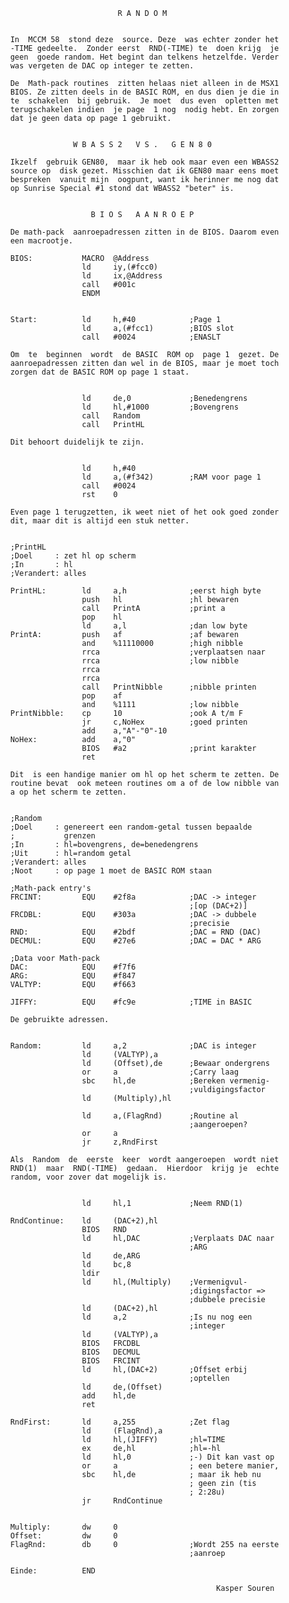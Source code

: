                                   R A N D O M 
                                               
          
          In  MCCM 58  stond deze  source. Deze  was echter zonder het 
          -TIME gedeelte.  Zonder eerst  RND(-TIME) te  doen krijg  je 
          geen  goede random. Het begint dan telkens hetzelfde. Verder 
          was vergeten de DAC op integer te zetten.
          
          De  Math-pack routines  zitten helaas niet alleen in de MSX1 
          BIOS. Ze zitten deels in de BASIC ROM, en dus dien je die in 
          te  schakelen  bij gebruik.  Je moet  dus even  opletten met 
          terugschakelen indien  je page  1 nog  nodig hebt. En zorgen 
          dat je geen data op page 1 gebruikt.
          
          
                        W B A S S 2   V S .   G E N 8 0 
          
          Ikzelf  gebruik GEN80,  maar ik heb ook maar even een WBASS2 
          source op  disk gezet. Misschien dat ik GEN80 maar eens moet 
          bespreken  vanuit mijn  oogpunt, want ik herinner me nog dat 
          op Sunrise Special #1 stond dat WBASS2 "beter" is.
          
          
                            B I O S   A A N R O E P 
          
          De math-pack  aanroepadressen zitten in de BIOS. Daarom even 
          een macrootje.
          
          BIOS:           MACRO  @Address
                          ld     iy,(#fcc0)
                          ld     ix,@Address
                          call   #001c
                          ENDM
          
          
          Start:          ld     h,#40            ;Page 1
                          ld     a,(#fcc1)        ;BIOS slot
                          call   #0024            ;ENASLT
          
          Om  te  beginnen  wordt  de BASIC  ROM op  page 1  gezet. De 
          aanroepadressen zitten dan wel in de BIOS, maar je moet toch 
          zorgen dat de BASIC ROM op page 1 staat.
          
          
                          ld     de,0             ;Benedengrens
                          ld     hl,#1000         ;Bovengrens
                          call   Random
                          call   PrintHL
          
          Dit behoort duidelijk te zijn.
          
          
                          ld     h,#40
                          ld     a,(#f342)        ;RAM voor page 1
                          call   #0024
                          rst    0
          
          Even page 1 terugzetten, ik weet niet of het ook goed zonder 
          dit, maar dit is altijd een stuk netter.
          
          
          ;PrintHL
          ;Doel     : zet hl op scherm
          ;In       : hl
          ;Verandert: alles
          
          PrintHL:        ld     a,h              ;eerst high byte
                          push   hl               ;hl bewaren
                          call   PrintA           ;print a
                          pop    hl
                          ld     a,l              ;dan low byte
          PrintA:         push   af               ;af bewaren
                          and    %11110000        ;high nibble
                          rrca                    ;verplaatsen naar
                          rrca                    ;low nibble
                          rrca
                          rrca
                          call   PrintNibble      ;nibble printen
                          pop    af
                          and    %1111            ;low nibble
          PrintNibble:    cp     10               ;ook A t/m F
                          jr     c,NoHex          ;goed printen
                          add    a,"A"-"0"-10
          NoHex:          add    a,"0"
                          BIOS   #a2              ;print karakter
                          ret
          
          Dit  is een handige manier om hl op het scherm te zetten. De 
          routine bevat  ook meteen routines om a of de low nibble van 
          a op het scherm te zetten.
          
          
          ;Random
          ;Doel     : genereert een random-getal tussen bepaalde
          ;           grenzen
          ;In       : hl=bovengrens, de=benedengrens
          ;Uit      : hl=random getal
          ;Verandert: alles
          ;Noot     : op page 1 moet de BASIC ROM staan
          
          ;Math-pack entry's
          FRCINT:         EQU    #2f8a            ;DAC -> integer
                                                  ;[op (DAC+2)]
          FRCDBL:         EQU    #303a            ;DAC -> dubbele
                                                  ;precisie
          RND:            EQU    #2bdf            ;DAC = RND (DAC)
          DECMUL:         EQU    #27e6            ;DAC = DAC * ARG
          
          ;Data voor Math-pack
          DAC:            EQU    #f7f6
          ARG:            EQU    #f847
          VALTYP:         EQU    #f663
          
          JIFFY:          EQU    #fc9e            ;TIME in BASIC
          
          De gebruikte adressen.
          
          
          Random:         ld     a,2              ;DAC is integer
                          ld     (VALTYP),a
                          ld     (Offset),de      ;Bewaar ondergrens
                          or     a                ;Carry laag
                          sbc    hl,de            ;Bereken vermenig-
                                                  ;vuldigingsfactor
                          ld     (Multiply),hl
          
                          ld     a,(FlagRnd)      ;Routine al
                                                  ;aangeroepen?
                          or     a
                          jr     z,RndFirst
          
          Als  Random  de  eerste  keer  wordt aangeroepen  wordt niet 
          RND(1)  maar  RND(-TIME)  gedaan.  Hierdoor  krijg je  echte 
          random, voor zover dat mogelijk is.
          
          
                          ld     hl,1             ;Neem RND(1)
          
          RndContinue:    ld     (DAC+2),hl
                          BIOS   RND
                          ld     hl,DAC           ;Verplaats DAC naar
                                                  ;ARG
                          ld     de,ARG
                          ld     bc,8
                          ldir
                          ld     hl,(Multiply)    ;Vermenigvul-
                                                  ;digingsfactor =>
                                                  ;dubbele precisie
                          ld     (DAC+2),hl
                          ld     a,2              ;Is nu nog een
                                                  ;integer
                          ld     (VALTYP),a
                          BIOS   FRCDBL
                          BIOS   DECMUL
                          BIOS   FRCINT
                          ld     hl,(DAC+2)       ;Offset erbij
                                                  ;optellen
                          ld     de,(Offset)
                          add    hl,de
                          ret
          
          RndFirst:       ld     a,255            ;Zet flag
                          ld     (FlagRnd),a
                          ld     hl,(JIFFY)       ;hl=TIME
                          ex     de,hl            ;hl=-hl
                          ld     hl,0             ;-) Dit kan vast op
                          or     a                ; een betere manier,
                          sbc    hl,de            ; maar ik heb nu
                                                  ; geen zin (tis
                                                  ; 2:28u)
                          jr     RndContinue
          
          
          Multiply:       dw     0
          Offset:         dw     0
          FlagRnd:        db     0                ;Wordt 255 na eerste
                                                  ;aanroep
          
          Einde:          END
          
                                                        Kasper Souren
